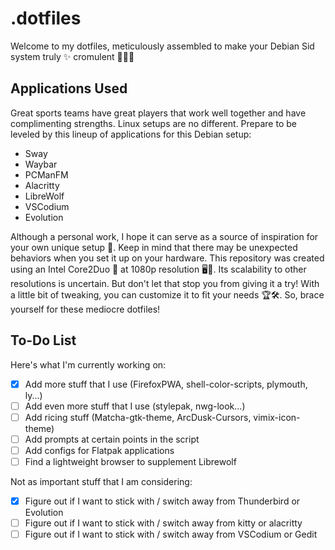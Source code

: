 # .dotfiles

Welcome to my dotfiles, meticulously assembled to make your Debian Sid system truly ✨ cromulent 🎉🥂🎊

## Applications Used

Great sports teams have great players that work well together and have complimenting strengths. Linux setups are no different. Prepare to be leveled by this lineup of applications for this Debian setup:

- Sway
- Waybar
- PCManFM
- Alacritty
- LibreWolf
- VSCodium
- Evolution

Although a personal work,  I hope it can serve as a source of inspiration for your own unique setup 🦄. Keep in mind that there may be unexpected behaviors when you set it up on your hardware. This repository was created using an Intel Core2Duo 🥔 at 1080p resolution 🖥️🐒. Its scalability to other resolutions is uncertain. But don't let that stop you from giving it a try! With a little bit of tweaking, you can customize it to fit your needs 🏆🛠️. So, brace yourself for these mediocre dotfiles!

## To-Do List

Here's what I'm currently working on:

- [x] Add more stuff that I use (FirefoxPWA, shell-color-scripts, plymouth, ly...)
- [ ] Add even more stuff that I use (stylepak, nwg-look...)
- [ ] Add ricing stuff (Matcha-gtk-theme, ArcDusk-Cursors, vimix-icon-theme)
- [ ] Add prompts at certain points in the script
- [ ] Add configs for Flatpak applications
- [ ] Find a lightweight browser to supplement Librewolf

Not as important stuff that I am considering:

- [x] Figure out if I want to stick with / switch away from Thunderbird or Evolution
- [ ] Figure out if I want to stick with / switch away from kitty or alacritty 
- [ ] Figure out if I want to stick with / switch away from VSCodium or Gedit
